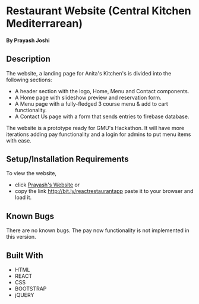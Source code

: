 
# Restaurant Website (Central Kitchen Mediterrarean)

#### By Prayash Joshi

## Description
The website, a landing page for Anita's Kitchen's is divided into the following sections:

* A header section with the logo, Home, Menu and Contact components.
* A Home page with slideshow preview and reservation form.
* A Menu page with a fully-fledged 3 course menu & add to cart functionality.
* A Contact Us page with a form that sends entries to firebase database.

The website is a prototype ready for GMU's Hackathon. It will have more iterations adding pay functionality and a login for admins to put menu items with ease. 


## Setup/Installation Requirements

To view the website, 
* click [Prayash's Website](bit.ly/reactrestaurantapp)
or 
* copy the link http://bit.ly/reactrestaurantapp paste it to your browser and load it.  


## Known Bugs

There are no known bugs. The pay now functionality is not implemented in this version. 

## Built With

* HTML
* REACT
* CSS
* BOOTSTRAP
* jQUERY

